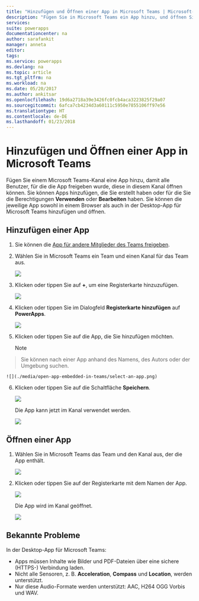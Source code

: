 ```yaml
---
title: "Hinzufügen und Öffnen einer App in Microsoft Teams | Microsoft-Dokumentation"
description: "Fügen Sie in Microsoft Teams ein App hinzu, und öffnen Sie sie."
services: 
suite: powerapps
documentationcenter: na
author: sarafankit
manager: anneta
editor: 
tags: 
ms.service: powerapps
ms.devlang: na
ms.topic: article
ms.tgt_pltfrm: na
ms.workload: na
ms.date: 05/20/2017
ms.author: ankitsar
ms.openlocfilehash: 19d6a2718a39e3426fc0fcb4aca3223825f29a07
ms.sourcegitcommit: 6afca7cb4234d3a60111c5950e7855106ff97e56
ms.translationtype: HT
ms.contentlocale: de-DE
ms.lasthandoff: 01/23/2018
---
```

# <a name="add-and-open-an-app-in-microsoft-teams"></a>Hinzufügen und Öffnen einer App in Microsoft Teams
Fügen Sie einem Microsoft Teams-Kanal eine App hinzu, damit alle Benutzer, für die die App freigeben wurde, diese in diesem Kanal öffnen können. Sie können Apps hinzufügen, die Sie erstellt haben oder für die Sie die Berechtigungen **Verwenden** oder **Bearbeiten** haben. Sie können die jeweilige App sowohl in einem Browser als auch in der Desktop-App für Microsoft Teams hinzufügen und öffnen.

## <a name="add-an-app"></a>Hinzufügen einer App
1. Sie können die [App für andere Mitglieder des Teams freigeben](share-app.md).
2. Wählen Sie in Microsoft Teams ein Team und einen Kanal für das Team aus.
   
    ![](./media/open-app-embedded-in-teams/teams-select-channel.png)
3. Klicken oder tippen Sie auf **+**, um eine Registerkarte hinzuzufügen.
   
    ![](./media/open-app-embedded-in-teams/teams-add-tab.png)
4. Klicken oder tippen Sie im Dialogfeld **Registerkarte hinzufügen** auf **PowerApps**.
   
    ![](./media/open-app-embedded-in-teams/add-a-tab.png)
5. Klicken oder tippen Sie auf die App, die Sie hinzufügen möchten.
   
    > [!NOTE]
> Sie können nach einer App anhand des Namens, des Autors oder der Umgebung suchen.
   
    ![](./media/open-app-embedded-in-teams/select-an-app.png)
6. Klicken oder tippen Sie auf die Schaltfläche **Speichern**.
   
    ![](./media/open-app-embedded-in-teams/save-tab.png)
   
    Die App kann jetzt im Kanal verwendet werden.
   
    ![](./media/open-app-embedded-in-teams/app-in-channel.png)

## <a name="open-an-app"></a>Öffnen einer App
1. Wählen Sie in Microsoft Teams das Team und den Kanal aus, der die App enthält.
   
    ![](./media/open-app-embedded-in-teams/teams-select-channel.png)
2. Klicken oder tippen Sie auf der Registerkarte mit dem Namen der App.
   
    ![](./media/open-app-embedded-in-teams/open-tab.png)
   
    Die App wird im Kanal geöffnet.
   
    ![](./media/open-app-embedded-in-teams/app-in-channel.png)

## <a name="known-issues"></a>Bekannte Probleme
In der Desktop-App für Microsoft Teams:

* Apps müssen Inhalte wie Bilder und PDF-Dateien über eine sichere (HTTPS-) Verbindung laden.
* Nicht alle Sensoren, z. B. **Acceleration**, **Compass** und **Location**, werden unterstützt.
* Nur diese Audio-Formate werden unterstützt: AAC, H264 OGG Vorbis und WAV.

